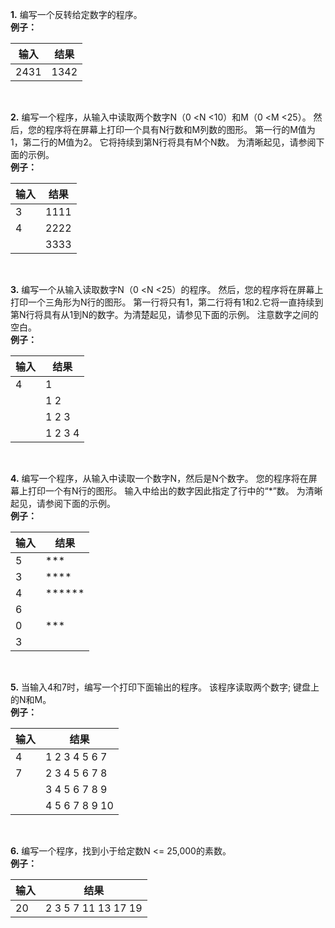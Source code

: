 **1.** 编写一个反转给定数字的程序。<br>
**例子：**

输入|结果
-|-
2431|1342

<br>

**2.** 编写一个程序，从输入中读取两个数字N（0 <N <10）和M（0 <M <25）。 然后，您的程序将在屏幕上打印一个具有N行数和M列数的图形。 第一行的M值为1，第二行的M值为2。 它将持续到第N行将具有M个N数。 为清晰起见，请参阅下面的示例。<br>
**例子：**

输入|结果
-|-
3|1111
4|2222
&nbsp;|3333

<br>

**3.** 编写一个从输入读取数字N（0 <N <25）的程序。 然后，您的程序将在屏幕上打印一个三角形为N行的图形。 第一行将只有1，第二行将有1和2.它将一直持续到第N行将具有从1到N的数字。为清楚起见，请参见下面的示例。 注意数字之间的空白。<br>
**例子：**

输入|结果
-|-
4|1
&nbsp;|1&nbsp;2
&nbsp;|1&nbsp;2&nbsp;3
&nbsp;|1&nbsp;2&nbsp;3&nbsp;4

<br>

**4.** 编写一个程序，从输入中读取一个数字N，然后是N个数字。 您的程序将在屏幕上打印一个有N行的图形。 输入中给出的数字因此指定了行中的“*”数。 为清晰起见，请参阅下面的示例。<br>
**例子：**

输入|结果
-|-
5|\*\*\*
3|\*\*\*\*
4|\*\*\*\*\*\*
6|
0|\*\*\*
3|

<br>

**5.** 当输入4和7时，编写一个打印下面输出的程序。 该程序读取两个数字; 键盘上的N和M。<br>
**例子：**

输入|结果
-|-
4|1 2 3 4 5 6 7
7|2 3 4 5 6 7 8
&nbsp;|3 4 5 6 7 8 9
&nbsp;|4 5 6 7 8 9 10

<br>

**6.** 编写一个程序，找到小于给定数N <= 25,000的素数。<br>
**例子：**

输入|结果
-|-
20|2 3 5 7 11 13 17 19


